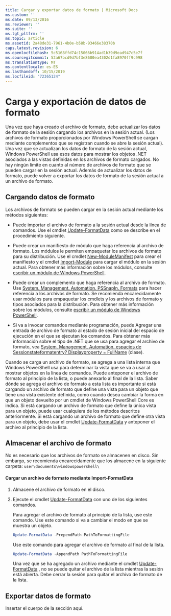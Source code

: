 ```yaml
---
title: Cargar y exportar datos de formato | Microsoft Docs
ms.custom: ''
ms.date: 09/13/2016
ms.reviewer: ''
ms.suite: ''
ms.tgt_pltfrm: ''
ms.topic: article
ms.assetid: 2a48de31-7961-4b0e-b58b-93466e38370b
caps.latest.revision: 6
ms.openlocfilehash: 5c5168ffd74c15066b914ad1b39d9ead947c5e7f
ms.sourcegitcommit: 52a67bcd9d7bf3e8600ea4302d1fa8970ff9c998
ms.translationtype: MT
ms.contentlocale: es-ES
ms.lasthandoff: 10/15/2019
ms.locfileid: "72365124"
---
```

# <a name="loading-and-exporting-formatting-data"></a>Carga y exportación de datos de formato

Una vez que haya creado el archivo de formato, debe actualizar los datos de formato de la sesión cargando los archivos en la sesión actual. (Los archivos de formato proporcionados por Windows PowerShell se cargan mediante complementos que se registran cuando se abre la sesión actual). Una vez que se actualizan los datos de formato de la sesión actual, Windows PowerShell usa esos datos para mostrar los objetos .NET asociados a las vistas definidas en los archivos de formato cargados. No hay ningún límite en cuanto al número de archivos de formato que se pueden cargar en la sesión actual. Además de actualizar los datos de formato, puede volver a exportar los datos de formato de la sesión actual a un archivo de formato.

## <a name="loading-format-data"></a>Cargando datos de formato

Los archivos de formato se pueden cargar en la sesión actual mediante los métodos siguientes:

- Puede importar el archivo de formato a la sesión actual desde la línea de comandos. Use el cmdlet [Update-FormatData](/powershell/module/Microsoft.PowerShell.Utility/Update-FormatData) como se describe en el procedimiento siguiente.

- Puede crear un manifiesto de módulo que haga referencia al archivo de formato. Los módulos le permiten empaquetar los archivos de formato para su distribución. Use el cmdlet [New-ModuleManifest](/powershell/module/Microsoft.PowerShell.Core/New-ModuleManifest) para crear el manifiesto y el cmdlet [Import-Module](/powershell/module/Microsoft.PowerShell.Core/Import-Module) para cargar el módulo en la sesión actual. Para obtener más información sobre los módulos, consulte [escribir un módulo de Windows PowerShell](../module/writing-a-windows-powershell-module.md).

- Puede crear un complemento que haga referencia al archivo de formato. Use [System. Management. Automation. PSSnapIn. Formats](/dotnet/api/System.Management.Automation.PSSnapIn.Formats) para hacer referencia a los archivos de formato. Se recomienda encarecidamente usar módulos para empaquetar los cmdlets y los archivos de formato y tipos asociados para la distribución. Para obtener más información sobre los módulos, consulte [escribir un módulo de Windows PowerShell](../module/writing-a-windows-powershell-module.md).

- Si va a invocar comandos mediante programación, puede Agregar una entrada de archivo de formato al estado de sesión inicial del espacio de ejecución en el que se ejecutan los comandos. Para obtener más información sobre el tipo de .NET que se usa para agregar el archivo de formato, vea [System. Management. Automation. espacios de Sessionstateformatentry? Displayproperty = FullName](/dotnet/api/System.Management.Automation.Runspaces.SessionStateFormatEntry) (clase).

Cuando se carga un archivo de formato, se agrega a una lista interna que Windows PowerShell usa para determinar la vista que se va a usar al mostrar objetos en la línea de comandos. Puede anteponer el archivo de formato al principio de la lista, o puede anexarlo al final de la lista. Saber dónde se agrega el archivo de formato a esta lista es importante si está cargando un archivo de formato que define una vista para un objeto que tiene una vista existente definida, como cuando desea cambiar la forma en que un objeto devuelto por un cmdlet de Windows PowerShell Core es  indica. Si está cargando un archivo de formato que define la única vista para un objeto, puede usar cualquiera de los métodos descritos anteriormente.  Si está cargando un archivo de formato que define otra vista para un objeto, debe usar el cmdlet [Update-FormatData](/powershell/module/Microsoft.PowerShell.Utility/Update-FormatData) y anteponer el archivo al principio de la lista.

## <a name="storing-your-formatting-file"></a>Almacenar el archivo de formato

No es necesario que los archivos de formato se almacenen en disco. Sin embargo, se recomienda encarecidamente que los almacene en la siguiente carpeta: `user\documents\windowspowershell\`

#### <a name="loading-a-format-file-using-import-formatdata"></a>Cargar un archivo de formato mediante Import-FormatData

1. Almacene el archivo de formato en el disco.

2. Ejecute el cmdlet [Update-FormatData](/powershell/module/Microsoft.PowerShell.Utility/Update-FormatData) con uno de los siguientes comandos.

   Para agregar el archivo de formato al principio de la lista, use este comando. Use este comando si va a cambiar el modo en que se muestra un objeto.

   ```powershell
   Update-FormatData -PrependPath PathToFormattingFile
   ```

   Use este comando para agregar el archivo de formato al final de la lista.

   ```powershell
   Update-FormatData -AppendPath PathToFormattingFile
   ```

   Una vez que se ha agregado un archivo mediante el cmdlet [Update-FormatData](/powershell/module/Microsoft.PowerShell.Utility/Update-FormatData) , no se puede quitar el archivo de la lista mientras la sesión está abierta. Debe cerrar la sesión para quitar el archivo de formato de la lista.

## <a name="exporting-format-data"></a>Exportar datos de formato

Insertar el cuerpo de la sección aquí.
